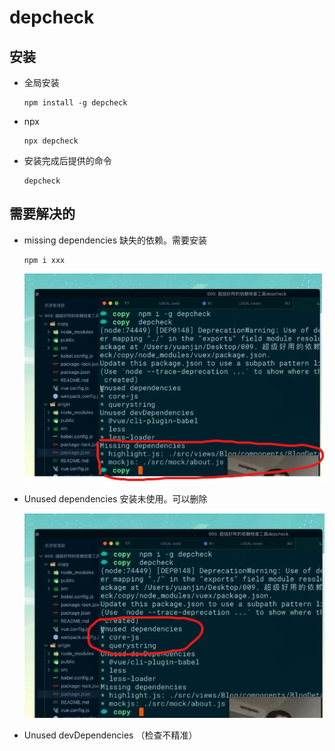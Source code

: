 # depcheck

## 安装

+ 全局安装

  ```shell
  npm install -g depcheck
  ```

+ npx

  ```shell
  npx depcheck
  ```

+ 安装完成后提供的命令

  ```shell
  depcheck
  ```

## 需要解决的

+ missing dependencies 缺失的依赖。需要安装

  ```shell
  npm i xxx
  ```

  ![alt text](images/缺失的依赖.png)

+ Unused dependencies 安装未使用。可以删除

  ![alt text](images/安装未使用.png)

+ Unused devDependencies （检查不精准）

